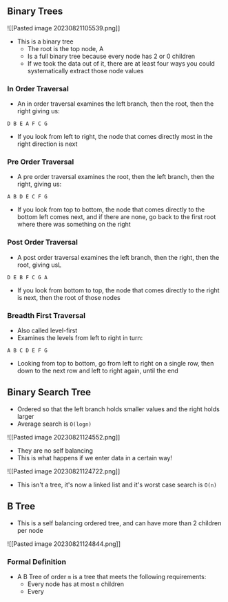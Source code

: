 ## Binary Trees


![[Pasted image 20230821105539.png]]
- This is a binary tree
	- The root is the top node, A
	- Is a full binary tree because every node has 2 or 0 children
	- If we took the data out of it, there are at least four ways you could systematically extract those node values

### In Order Traversal
- An in order traversal examines the left branch, then the root, then the right giving us:

```
D B E A F C G
```

- If you look from left to right,  the node that comes directly most in the right direction is next
### Pre Order Traversal
- A pre order traversal examines the root, then the left branch, then the right, giving us:

```
A B D E C F G
```

- If you look from top to bottom, the node that comes directly to the bottom left comes next, and if there are none, go back to the first root where there was something on the right

### Post Order Traversal
- A post order traversal examines the left branch, then the right, then the root, giving usL

```
D E B F C G A
```

- If you look from bottom to top, the node that comes directly to the right is next, then the root of those nodes 

### Breadth First Traversal
- Also called level-first
- Examines the levels from left to right in turn:

```
A B C D E F G
```

- Looking from top to bottom, go from left to right on a single row, then down to the next row and left to right again, until the end

## Binary Search Tree
- Ordered so that the left branch holds smaller values and the right holds larger
- Average search is `O(logn)`

![[Pasted image 20230821124552.png]]

- They are no self balancing
- This is what happens if we enter data in a certain way!

 ![[Pasted image 20230821124722.png]]

- This isn't a tree, it's now a linked list and it's worst case search is `O(n)`

## B Tree
- This is a self balancing ordered tree, and can have more than 2 children per node

![[Pasted image 20230821124844.png]]

### Formal Definition
- A B Tree of order `m` is a tree that meets the following requirements:
	- Every node has at most `m` children
	- Every 